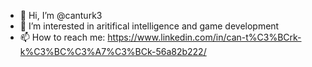 - 👋 Hi, I’m @canturk3
- 👀 I’m interested in aritifical intelligence and game development
- 📫 How to reach me: https://www.linkedin.com/in/can-t%C3%BCrk-k%C3%BC%C3%A7%C3%BCk-56a82b222/
